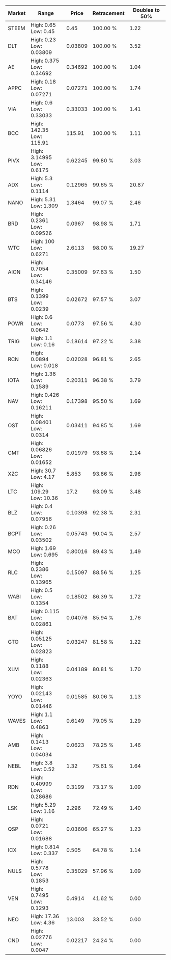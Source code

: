 | Market | Range | Price| Retracement | Doubles to 50% |
| --- | --- | --- | --- | --- |
| STEEM | High: 0.65<br />Low: 0.45 | 0.45 | 100.00 % | 1.22 |
| DLT | High: 0.23<br />Low: 0.03809 | 0.03809 | 100.00 % | 3.52 |
| AE | High: 0.375<br />Low: 0.34692 | 0.34692 | 100.00 % | 1.04 |
| APPC | High: 0.18<br />Low: 0.07271 | 0.07271 | 100.00 % | 1.74 |
| VIA | High: 0.6<br />Low: 0.33033 | 0.33033 | 100.00 % | 1.41 |
| BCC | High: 142.35<br />Low: 115.91 | 115.91 | 100.00 % | 1.11 |
| PIVX | High: 3.14995<br />Low: 0.6175 | 0.62245 | 99.80 % | 3.03 |
| ADX | High: 5.3<br />Low: 0.1114 | 0.12965 | 99.65 % | 20.87 |
| NANO | High: 5.31<br />Low: 1.309 | 1.3464 | 99.07 % | 2.46 |
| BRD | High: 0.2361<br />Low: 0.09526 | 0.0967 | 98.98 % | 1.71 |
| WTC | High: 100<br />Low: 0.6271 | 2.6113 | 98.00 % | 19.27 |
| AION | High: 0.7054<br />Low: 0.34146 | 0.35009 | 97.63 % | 1.50 |
| BTS | High: 0.1399<br />Low: 0.0239 | 0.02672 | 97.57 % | 3.07 |
| POWR | High: 0.6<br />Low: 0.0642 | 0.0773 | 97.56 % | 4.30 |
| TRIG | High: 1.1<br />Low: 0.16 | 0.18614 | 97.22 % | 3.38 |
| RCN | High: 0.0894<br />Low: 0.018 | 0.02028 | 96.81 % | 2.65 |
| IOTA | High: 1.38<br />Low: 0.1589 | 0.20311 | 96.38 % | 3.79 |
| NAV | High: 0.426<br />Low: 0.16211 | 0.17398 | 95.50 % | 1.69 |
| OST | High: 0.08401<br />Low: 0.0314 | 0.03411 | 94.85 % | 1.69 |
| CMT | High: 0.06826<br />Low: 0.01652 | 0.01979 | 93.68 % | 2.14 |
| XZC | High: 30.7<br />Low: 4.17 | 5.853 | 93.66 % | 2.98 |
| LTC | High: 109.29<br />Low: 10.36 | 17.2 | 93.09 % | 3.48 |
| BLZ | High: 0.4<br />Low: 0.07956 | 0.10398 | 92.38 % | 2.31 |
| BCPT | High: 0.26<br />Low: 0.03502 | 0.05743 | 90.04 % | 2.57 |
| MCO | High: 1.69<br />Low: 0.695 | 0.80016 | 89.43 % | 1.49 |
| RLC | High: 0.2386<br />Low: 0.13965 | 0.15097 | 88.56 % | 1.25 |
| WABI | High: 0.5<br />Low: 0.1354 | 0.18502 | 86.39 % | 1.72 |
| BAT | High: 0.115<br />Low: 0.02861 | 0.04076 | 85.94 % | 1.76 |
| GTO | High: 0.05125<br />Low: 0.02823 | 0.03247 | 81.58 % | 1.22 |
| XLM | High: 0.1188<br />Low: 0.02363 | 0.04189 | 80.81 % | 1.70 |
| YOYO | High: 0.02143<br />Low: 0.01446 | 0.01585 | 80.06 % | 1.13 |
| WAVES | High: 1.1<br />Low: 0.4863 | 0.6149 | 79.05 % | 1.29 |
| AMB | High: 0.1413<br />Low: 0.04034 | 0.0623 | 78.25 % | 1.46 |
| NEBL | High: 3.8<br />Low: 0.52 | 1.32 | 75.61 % | 1.64 |
| RDN | High: 0.40999<br />Low: 0.28686 | 0.3199 | 73.17 % | 1.09 |
| LSK | High: 5.29<br />Low: 1.16 | 2.296 | 72.49 % | 1.40 |
| QSP | High: 0.0721<br />Low: 0.01688 | 0.03606 | 65.27 % | 1.23 |
| ICX | High: 0.814<br />Low: 0.337 | 0.505 | 64.78 % | 1.14 |
| NULS | High: 0.5778<br />Low: 0.1853 | 0.35029 | 57.96 % | 1.09 |
| VEN | High: 0.7495<br />Low: 0.1293 | 0.4914 | 41.62 % | 0.00 |
| NEO | High: 17.36<br />Low: 4.36 | 13.003 | 33.52 % | 0.00 |
| CND | High: 0.02776<br />Low: 0.0047 | 0.02217 | 24.24 % | 0.00 |
